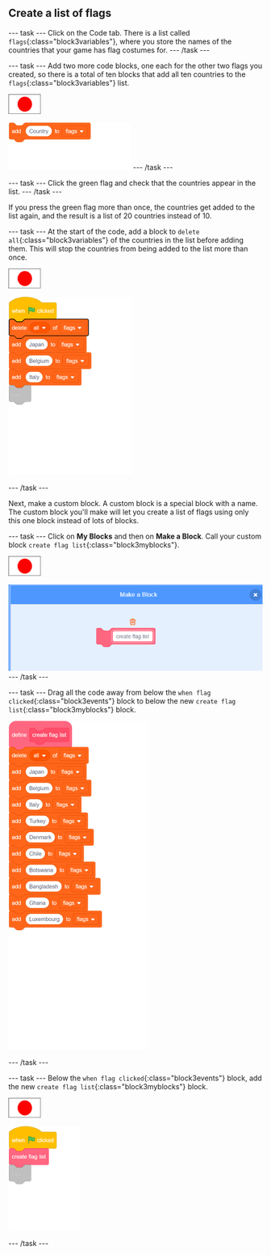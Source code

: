 ## Create a list of flags

--- task ---
Click on the Code tab. There is a list called `flags`{:class="block3variables"}, where you store the names of the countries that your game has flag costumes for.
--- /task ---

--- task ---
Add two more code blocks, one each for the other two flags you created, so there is a total of ten blocks that add all ten countries to the `flags`{:class="block3variables"} list.

![Flag sprite](images/flag-sprite.png)

![blocks_1545309585_5156457](images/blocks_1545309585_5156457.png)
--- /task ---

--- task ---
Click the green flag and check that the countries appear in the list.
--- /task ---

If you press the green flag more than once, the countries get added to the list again, and the result is a list of 20 countries instead of 10.

--- task ---
At the start of the code, add a block to `delete all`{:class="block3variables"} of the countries in the list before adding them. This will stop the countries from being added to the list more than once.

![Flag sprite](images/flag-sprite.png)

![blocks_1545309586_628184](images/blocks_1545309586_628184.png)

--- /task ---

Next, make a custom block. A custom block is a special block with a name. The custom block you'll make will let you create a list of flags using only this one block instead of lots of blocks.

--- task ---
Click on **My Blocks** and then on **Make a Block**. Call your custom block `create flag list`{:class="block3myblocks"}.

![Flag sprite](images/flag-sprite.png)

![Add a block](images/add-block.png)
--- /task ---

--- task ---
Drag all the code away from below the `when flag clicked`{:class="block3events"} block to below the new `create flag list`{:class="block3myblocks"} block.

![blocks_1545309587_737248](images/blocks_1545309587_737248.png)

--- /task ---

--- task ---
Below the `when flag clicked`{:class="block3events"} block, add the new `create flag list`{:class="block3myblocks"} block.

![Flag sprite](images/flag-sprite.png)

![blocks_1545309588_903488](images/blocks_1545309588_903488.png)

--- /task ---  
